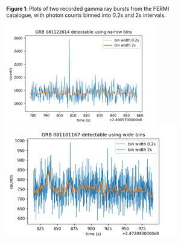 **Figure 1**: Plots of two recorded gamma ray bursts from the FERMI catalogue, with photon
counts binned into 0.2s and 2s intervals.

<img src="narrow_grb.png" width="400"> <img src="wide_grb.png" width="450">
